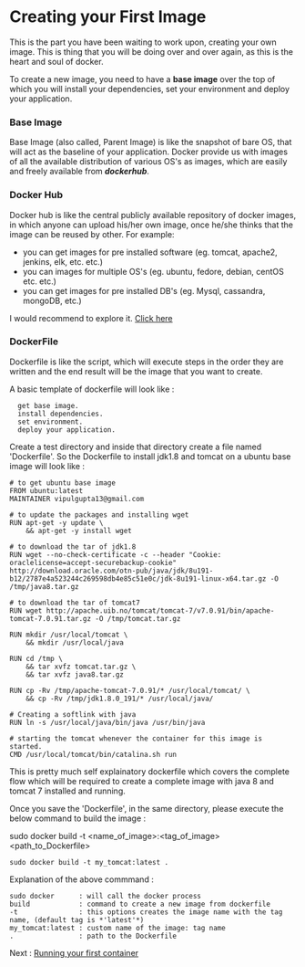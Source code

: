 # Creating your First Image

This is the part you have been waiting to work upon, creating your own image.
This is thing that you will be doing over and over again, as this is the heart and soul of docker.

To create a new image, you need to have a **base image** over the top of which you will install your dependencies, set your environment and deploy your application.

### Base Image

Base Image (also called, Parent Image) is like the snapshot of bare OS, that will act as the baseline of your application. Docker provide us with images of all the available distribution of various OS's as images, which are easily and freely available from **_dockerhub_**.

### Docker Hub

Docker hub is like the central publicly available repository of docker images, in which anyone can upload his/her own image, once he/she thinks that the image can be reused by other.
For example:

- you can get images for pre installed software (eg. tomcat, apache2, jenkins, elk, etc. etc.)
- you can images for multiple OS's (eg. ubuntu, fedore, debian, centOS etc. etc.)
- you can get images for pre installed DB's (eg. Mysql, cassandra, mongoDB, etc.)

I would recommend to explore it. [Click here](https://hub.docker.com/explore)

### DockerFile

Dockerfile is like the script, which will execute steps in the order they are written and the end result will be the image that you want to create.

A basic template of dockerfile will look like :

```
  get base image.
  install dependencies.
  set environment.
  deploy your application.
```

Create a test directory and inside that directory create a file named 'Dockerfile'.
So the Dockerfile to install jdk1.8 and tomcat on a ubuntu base image will look like :

```
# to get ubuntu base image
FROM ubuntu:latest
MAINTAINER vipulgupta13@gmail.com

# to update the packages and installing wget
RUN apt-get -y update \
    && apt-get -y install wget

# to download the tar of jdk1.8
RUN wget --no-check-certificate -c --header "Cookie: oraclelicense=accept-securebackup-cookie" http://download.oracle.com/otn-pub/java/jdk/8u191-b12/2787e4a523244c269598db4e85c51e0c/jdk-8u191-linux-x64.tar.gz -O /tmp/java8.tar.gz

# to download the tar of tomcat7
RUN wget http://apache.uib.no/tomcat/tomcat-7/v7.0.91/bin/apache-tomcat-7.0.91.tar.gz -O /tmp/tomcat.tar.gz

RUN mkdir /usr/local/tomcat \
    && mkdir /usr/local/java

RUN cd /tmp \
    && tar xvfz tomcat.tar.gz \
    && tar xvfz java8.tar.gz
    
RUN cp -Rv /tmp/apache-tomcat-7.0.91/* /usr/local/tomcat/ \ 
    && cp -Rv /tmp/jdk1.8.0_191/* /usr/local/java/

# Creating a softlink with java
RUN ln -s /usr/local/java/bin/java /usr/bin/java

# starting the tomcat whenever the container for this image is started.
CMD /usr/local/tomcat/bin/catalina.sh run
```

This is pretty much self explainatory dockerfile which covers the complete flow which will be required to create a complete image with java 8 and tomcat 7 installed and running.

Once you save the 'Dockerfile', in the same directory, please execute the below command to build the image :

sudo docker build -t <name_of_image>:<tag_of_image> <path_to_Dockerfile>

```
sudo docker build -t my_tomcat:latest .
```

Explanation of the above commmand :

```
sudo docker      : will call the docker process
build            : command to create a new image from dockerfile
-t               : this options creates the image name with the tag name, (default tag is *'latest'*)
my_tomcat:latest : custom name of the image: tag name
.                : path to the Dockerfile
```

Next : [Running your first container](https://github.com/vipul-gupta13/docker/blob/master/Running_your_first_container.md)
